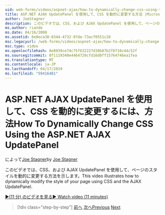 ```yaml
---
uid: web-forms/videos/aspnet-ajax/how-to-dynamically-change-css-using-the-aspnet-ajax-updatepanel
title: ASP.NET AJAX UpdatePanel を使用して、CSS を動的に変更する方法 |Microsoft Docs
author: JoeStagner
description: このビデオでは、CSS、および AJAX UpdatePanel を使用して、ページのスタイルを動的に変更する方法を示します。
ms.author: riande
ms.date: 04/16/2008
ms.assetid: 6e0eca38-0344-4732-97de-73acf0551c28
msc.legacyurl: /web-forms/videos/aspnet-ajax/how-to-dynamically-change-css-using-the-aspnet-ajax-updatepanel
msc.type: video
ms.openlocfilehash: 8e8939ce74c75f632227d38b87b2f0710c44c52f
ms.sourcegitcommit: 0f1119340e4464720cfd16d0ff15764746ea1fea
ms.translationtype: MT
ms.contentlocale: ja-JP
ms.lasthandoff: 04/17/2019
ms.locfileid: "59416481"
---
```

# <a name="how-to-dynamically-change-css-using-the-aspnet-ajax-updatepanel"></a><span data-ttu-id="67901-103">ASP.NET AJAX UpdatePanel を使用して、CSS を動的に変更するには、方法</span><span class="sxs-lookup"><span data-stu-id="67901-103">How To Dynamically Change CSS Using the ASP.NET AJAX UpdatePanel</span></span>

<span data-ttu-id="67901-104">によって[Joe Stagner](https://github.com/JoeStagner)</span><span class="sxs-lookup"><span data-stu-id="67901-104">by [Joe Stagner](https://github.com/JoeStagner)</span></span>

<span data-ttu-id="67901-105">このビデオでは、CSS、および AJAX UpdatePanel を使用して、ページのスタイルを動的に変更する方法を示します。</span><span class="sxs-lookup"><span data-stu-id="67901-105">This video illustrates how to dynamically modify the style of your page using CSS and the AJAX UpdatePanel.</span></span>

[<span data-ttu-id="67901-106">&#9654;(11 分) のビデオを見る</span><span class="sxs-lookup"><span data-stu-id="67901-106">&#9654; Watch video (11 minutes)</span></span>](https://channel9.msdn.com/Blogs/ASP-NET-Site-Videos/how-to-dynamically-change-css-using-the-aspnet-ajax-updatepanel)

> [!div class="step-by-step"]
> <span data-ttu-id="67901-107">[前へ](basic-aspnet-authentication-in-an-ajax-enabled-application.md)
> [次へ](how-to-dynamically-add-controls-to-a-web-page.md)</span><span class="sxs-lookup"><span data-stu-id="67901-107">[Previous](basic-aspnet-authentication-in-an-ajax-enabled-application.md)
[Next](how-to-dynamically-add-controls-to-a-web-page.md)</span></span>
